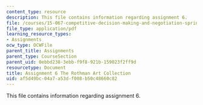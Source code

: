 ```yaml
---
content_type: resource
description: This file contains information regarding assignment 6.
file: /courses/15-067-competitive-decision-making-and-negotiation-spring-2011/af5d49bc04a7a53df008b50c48660c82_MIT15_067S11_assgn06.pdf
file_type: application/pdf
learning_resource_types:
- Assignments
ocw_type: OCWFile
parent_title: Assignments
parent_type: CourseSection
parent_uid: 0ebbd238-3ebb-f9f8-921b-159023f2ff9d
resourcetype: Document
title: Assignment 6 The Rothman Art Collection
uid: af5d49bc-04a7-a53d-f008-b50c48660c82
---
```

This file contains information regarding assignment 6.

